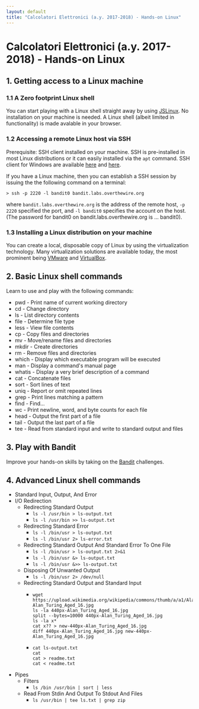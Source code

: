 ```yaml
--- 
layout: default
title: "Calcolatori Elettronici (a.y. 2017-2018) - Hands-on Linux"
---
```


# Calcolatori Elettronici (a.y. 2017-2018) - Hands-on Linux


## 1. Getting access to a Linux machine

### 1.1 A Zero footprint Linux shell

You can start playing with a Linux shell straight away by using [JSLinux](https://bellard.org/jslinux/).  No installation on your machine is needed.  A Linux shell (albeit limited in functionality) is made avalable in your browser.

### 1.2 Accessing a remote Linux host via SSH

Prerequisite: SSH client installed on your machine. SSH is pre-installed in most Linux distributions or it can easily installed via the `apt` command. SSH client for Windows are available [here](http://www.putty.org/) and [here](https://www.chiark.greenend.org.uk/~sgtatham/putty/). 

If you have a Linux machine, then you can establish a SSH session by issuing the the following command on a terminal:

```
> ssh -p 2220 -l bandit0 bandit.labs.overthewire.org
```
where `bandit.labs.overthewire.org` is the address of the remote host, `-p 2220` specified the port, and `-l bandit0` specifies the account on the host. (The password for bandit0 on bandit.labs.overthewire.org is ... bandit0).

### 1.3 Installing a Linux distribution on your machine

You can create a local, disposable copy of Linux by using the virtualization technology.  Many virtualization solutions are available today, the most prominent being [VMware](https://www.vmware.com) and [VirtualBox](https://www.virtualbox.org/).

## 2. Basic Linux shell commands

Learn to use and play with the following commands:

* pwd - Print name of current working directory
* cd - Change directory
* ls - List directory contents
* file - Determine file type
* less - View file contents
* cp - Copy files and directories
* mv - Move/rename files and directories
* mkdir - Create directories
* rm - Remove files and directories
* which - Display which executable program will be executed
* man - Display a command's manual page
* whatis - Display a very brief description of a command
* cat - Concatenate files
* sort - Sort lines of text
* uniq - Report or omit repeated lines
* grep - Print lines matching a pattern
* find - Find...
* wc - Print newline, word, and byte counts for each file
* head - Output the first part of a file
* tail - Output the last part of a file
* tee - Read from standard input and write to standard output and files

## 3. Play with Bandit

Improve your hands-on skills by taking on the [Bandit](http://overthewire.org/wargames/bandit/) challenges.

## 4. Advanced Linux shell commands

 * Standard Input, Output, And Error
 * I/O Redirection
   - Redirecting Standard Output
     * ``ls -l /usr/bin > ls-output.txt``
     * ``ls -l /usr/bin >> ls-output.txt``
   - Redirecting Standard Error
     * ``ls -l /bin/usr > ls-output.txt``
     * ``ls -l /bin/usr 2> ls-error.txt``
   - Redirecting Standard Output And Standard Error To One File
     * ``ls -l /bin/usr > ls-output.txt 2>&1``
     * ``ls -l /bin/usr &> ls-output.txt``
     * ``ls -l /bin/usr &>> ls-output.txt``
   - Disposing Of Unwanted Output
     * ``ls -l /bin/usr 2> /dev/null``
   - Redirecting Standard Output and Standard Input
     * ```
       wget https://upload.wikimedia.org/wikipedia/commons/thumb/a/a1/Alan_Turing_Aged_16.jpg/440px-Alan_Turing_Aged_16.jpg
       ls -la 440px-Alan_Turing_Aged_16.jpg
       split --bytes=10000 440px-Alan_Turing_Aged_16.jpg
       ls -la x*
       cat x?? > new-440px-Alan_Turing_Aged_16.jpg
       diff 440px-Alan_Turing_Aged_16.jpg new-440px-Alan_Turing_Aged_16.jpg 
       ```
     * ```
       cat ls-output.txt
       cat
       cat > readme.txt
       cat < readme.txt
       ```
 * Pipes
   - Filters
     * ``ls /bin /usr/bin | sort | less``
   - Read From Stdin And Output To Stdout And Files
     * ``ls /usr/bin | tee ls.txt | grep zip``

